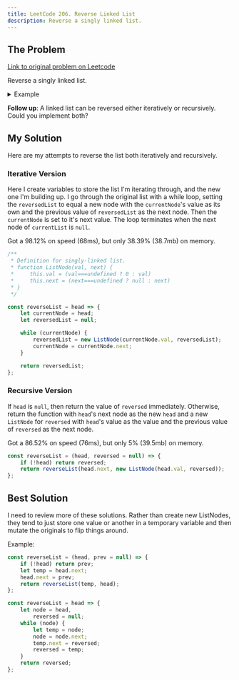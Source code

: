 ```yaml
---
title: LeetCode 206. Reverse Linked List
description: Reverse a singly linked list.
---
```


## The Problem

[Link to original problem on Leetcode](https://leetcode.com/problems/reverse-linked-list/)

Reverse a singly linked list.

<details>
<summary>Example</summary>

```
Input: 1->2->3->4->5->NULL
Output: 5->4->3->2->1->NULL
```

</details>

**Follow up**: A linked list can be reversed either iteratively or recursively. Could you implement both?

## My Solution

Here are my attempts to reverse the list both iteratively and recursively.

### Iterative Version

Here I create variables to store the list I'm iterating through, and the new one I'm building up. I go through the original list with a while loop, setting the `reversedList` to equal a new node with the `currentNode`'s value as its own and the previous value of `reversedList` as the next node. Then the `currentNode` is set to it's next value. The loop terminates when the next node of `currentList` is `null`.

Got a 98.12% on speed (68ms), but only 38.39% (38.7mb) on memory.

```javascript
/**
 * Definition for singly-linked list.
 * function ListNode(val, next) {
 *     this.val = (val===undefined ? 0 : val)
 *     this.next = (next===undefined ? null : next)
 * }
 */

const reverseList = head => {
	let currentNode = head;
	let reversedList = null;

	while (currentNode) {
		reversedList = new ListNode(currentNode.val, reversedList);
		currentNode = currentNode.next;
	}

	return reversedList;
};
```

### Recursive Version

If `head` is `null`, then return the value of `reversed` immediately. Otherwise, return the function with `head`'s next node as the new `head` and a new `ListNode` for `reversed` with `head`'s value as the value and the previous value of `reversed` as the next node.

Got a 86.52% on speed (76ms), but only 5% (39.5mb) on memory.

```javascript
const reverseList = (head, reversed = null) => {
	if (!head) return reversed;
	return reverseList(head.next, new ListNode(head.val, reversed));
};
```

## Best Solution

I need to review more of these solutions. Rather than create new ListNodes, they tend to just store one value or another in a temporary variable and then mutate the originals to flip things around.

Example:

```javascript
const reverseList = (head, prev = null) => {
	if (!head) return prev;
	let temp = head.next;
	head.next = prev;
	return reverseList(temp, head);
};

const reverseList = head => {
	let node = head,
		reversed = null;
	while (node) {
		let temp = node;
		node = node.next;
		temp.next = reversed;
		reversed = temp;
	}
	return reversed;
};
```
